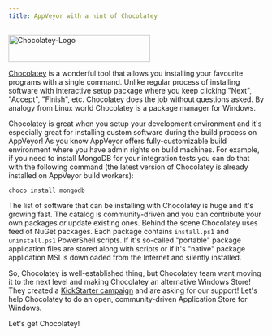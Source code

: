 ```yaml
---
title: AppVeyor with a hint of Chocolatey
---
```


<img class="right" src="/assets/images/posts/chocolatey/chocolatey-logo.png" alt="Chocolatey-Logo" width="279" height="53">

[Chocolatey](https://chocolatey.org/) is a wonderful tool that allows you installing your favourite
programs with a single command. Unlike regular process of installing software with interactive setup
package where you keep clicking "Next", "Accept", "Finish", etc. Chocolatey does the job without
questions asked. By analogy from Linux world Chocolatey is a package manager for Windows.

Chocolatey is great when you setup your development environment and it's especially great for installing
custom software during the build process on AppVeyor! As you know AppVeyor offers fully-customizable
build environment where you have admin rights on build machines. For example, if you need to install
MongoDB for your integration tests you can do that with the following command (the latest version of
Chocolatey is already installed on AppVeyor build workers):

```text
choco install mongodb
```

The list of software that can be installing with Chocolatey is huge and it's growing fast.
The catalog is community-driven and you can contribute your own packages or update existing ones.
Behind the scene Chocolatey uses feed of NuGet packages. Each package contains `install.ps1` and
`uninstall.ps1` PowerShell scripts. If it's so-called "portable" package application files are stored
along with scripts or if it's "native" package application MSI is downloaded from the Internet and
silently installed.

So, Chocolatey is well-established thing, but Chocolatey team want moving it to the next level and
making Chocolatey an alternative Windows Store! They created a [KickStarter campaign](https://www.kickstarter.com/projects/ferventcoder/chocolatey-the-alternative-windows-store-like-yum)
and are asking for our support! Let's help Chocolatey to do an open, community-driven Application Store
for Windows.

Let's get Chocolatey!
